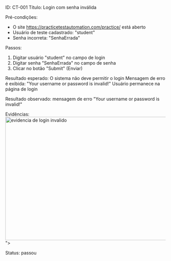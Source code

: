ID: CT-001
Título: Login com senha inválida

Pré-condições:
- O site https://practicetestautomation.com/practice/ está aberto
- Usuário de teste cadastrado: "student"
- Senha incorreta: "SenhaErrada"

Passos:
1. Digitar usuário "student" no campo de login
2. Digitar senha "SenhaErrada" no campo de senha
3. Clicar no botão "Submit" (Enviar)

Resultado esperado:
 O sistema não deve permitir o login
 Mensagem de erro é exibida: "Your username or password is invalid!"
 Usuário permanece na página de login

Resultado observado:
mensagem de erro "Your username or password is invalid!"

Evidências:<img width="725" height="388" alt="evidencia de login  invalido" src="https://github.com/user-attachments/assets/59c4f748-6235-4b31-8e9b-5d944aee05eb" />
">


Status:
passou
